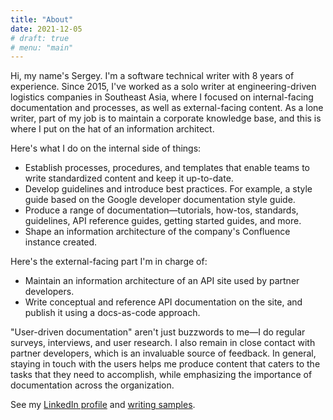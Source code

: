 ```yaml
---
title: "About"
date: 2021-12-05
# draft: true
# menu: "main"
---
```


Hi, my name's Sergey. I'm a software technical writer with 8 years of experience. Since 2015, I've worked as a solo writer at engineering-driven logistics companies in Southeast Asia, where I focused on internal-facing documentation and processes, as well as external-facing content. As a lone writer, part of my job is to maintain a corporate knowledge base, and this is where I put on the hat of an information architect.

Here's what I do on the internal side of things:
* Establish processes, procedures, and templates that enable teams to write standardized content and keep it up-to-date.
* Develop guidelines and introduce best practices. For example, a style guide based on the Google developer documentation style guide.
* Produce a range of documentation—tutorials, how-tos, standards, guidelines, API reference guides, getting started guides, and more. 
* Shape an information architecture of the company's Confluence instance created.

Here's the external-facing part I'm in charge of:
* Maintain an information architecture of an API site used by partner developers.
* Write conceptual and reference API documentation on the site, and publish it using a docs-as-code approach.

"User-driven documentation" aren't just buzzwords to me—I do regular surveys, interviews, and user research. I also remain in close contact with partner developers, which is an invaluable source of feedback. In general, staying in touch with the users helps me produce content that caters to the tasks that they need to accomplish, while emphasizing the importance of documentation across the organization.

See my [LinkedIn profile](https://linkedin.com/in/sergrodin) and [writing samples](https://1drv.ms/u/s!Ao47xIRuAN0R0mCD2yQ_VJvR3hHK?e=ybJtsP).